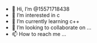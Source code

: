 - 👋 Hi, I’m @15571718438
- 👀 I’m interested in c
- 🌱 I’m currently learning c++
- 💞️ I’m looking to collaborate on ...
- 📫 How to reach me ...

<!---
15571718438/15571718438 is a ✨ special ✨ repository because its `README.md` (this file) appears on your GitHub profile.
You can click the Preview link to take a look at your changes.
--->
